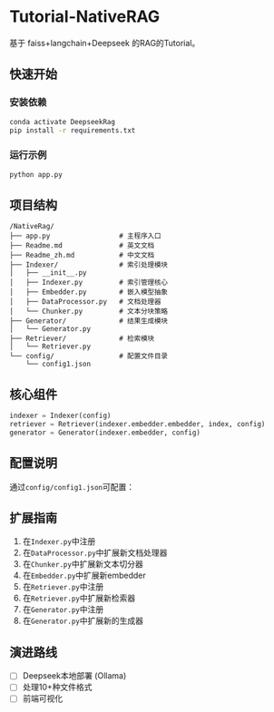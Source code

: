 
# Tutorial-NativeRAG

基于 faiss+langchain+Deepseek 的RAG的Tutorial。

## 快速开始
### 安装依赖
```bash
conda activate DeepseekRag
pip install -r requirements.txt
```

### 运行示例
```bash
python app.py
```

## 项目结构

```
/NativeRag/
├── app.py                 # 主程序入口
├── Readme.md              # 英文文档
├── Readme_zh.md           # 中文文档
├── Indexer/               # 索引处理模块
│   ├── __init__.py
│   ├── Indexer.py         # 索引管理核心
│   ├── Embedder.py        # 嵌入模型抽象
│   ├── DataProcessor.py   # 文档处理器
│   └── Chunker.py         # 文本分块策略
├── Generator/             # 结果生成模块
│   └── Generator.py       
├── Retriever/             # 检索模块
│   └── Retriever.py
└── config/                # 配置文件目录
    └── config1.json
```

## 核心组件

```python
indexer = Indexer(config)
retriever = Retriever(indexer.embedder.embedder, index, config)
generator = Generator(indexer.embedder, config)
```

## 配置说明
通过`config/config1.json`可配置：


## 扩展指南
1. 在`Indexer.py`中注册
2. 在`DataProcessor.py`中扩展新文档处理器
3. 在`Chunker.py`中扩展新文本切分器
4. 在`Embedder.py`中扩展新embedder
5. 在`Retriever.py`中注册
6. 在`Retriever.py`中扩展新检索器
7. 在`Generator.py`中注册
8. 在`Generator.py`中扩展新的生成器

## 演进路线
- [ ] Deepseek本地部署 (Ollama)
- [ ] 处理10+种文件格式
- [ ] 前端可视化
```
